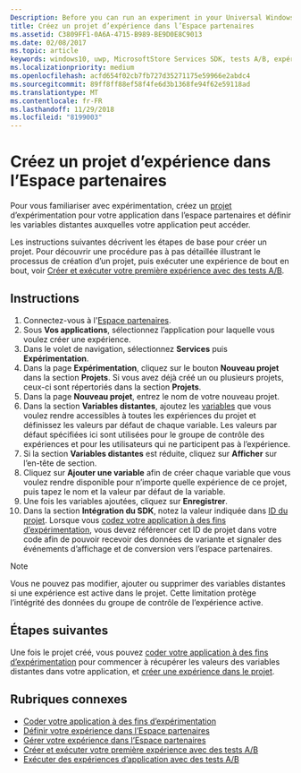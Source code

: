 ```yaml
---
Description: Before you can run an experiment in your Universal Windows Platform (UWP) app with A/B testing, you must create a project and define your remote variables in Partner Center.
title: Créez un projet d’expérience dans l’Espace partenaires
ms.assetid: C3809FF1-0A6A-4715-B989-BE9D0E8C9013
ms.date: 02/08/2017
ms.topic: article
keywords: windows10, uwp, MicrosoftStore Services SDK, tests A/B, expériences
ms.localizationpriority: medium
ms.openlocfilehash: acfd654f02cb7fb727d35271175e59966e2abdc4
ms.sourcegitcommit: 89ff8ff88ef58f4fe6d3b1368fe94f62e59118ad
ms.translationtype: MT
ms.contentlocale: fr-FR
ms.lasthandoff: 11/29/2018
ms.locfileid: "8199003"
---
```

# <a name="create-an-experiment-project-in-partner-center"></a>Créez un projet d’expérience dans l’Espace partenaires

Pour vous familiariser avec expérimentation, créez un [projet](run-app-experiments-with-a-b-testing.md#terms) d’expérimentation pour votre application dans l’espace partenaires et définir les variables distantes auxquelles votre application peut accéder.

Les instructions suivantes décrivent les étapes de base pour créer un projet. Pour découvrir une procédure pas à pas détaillée illustrant le processus de création d’un projet, puis exécuter une expérience de bout en bout, voir [Créer et exécuter votre première expérience avec des tests A/B](create-and-run-your-first-experiment-with-a-b-testing.md).

## <a name="instructions"></a>Instructions

1. Connectez-vous à l'[Espace partenaires](https://partner.microsoft.com/dashboard).
2. Sous **Vos applications**, sélectionnez l’application pour laquelle vous voulez créer une expérience.
3. Dans le volet de navigation, sélectionnez **Services** puis **Expérimentation**.
4. Dans la page **Expérimentation**, cliquez sur le bouton **Nouveau projet** dans la section **Projets**. Si vous avez déjà créé un ou plusieurs projets, ceux-ci sont répertoriés dans la section **Projets**.
5. Dans la page **Nouveau projet**, entrez le nom de votre nouveau projet.
6. Dans la section **Variables distantes**, ajoutez les [variables](run-app-experiments-with-a-b-testing.md#terms) que vous voulez rendre accessibles à toutes les expériences du projet et définissez les valeurs par défaut de chaque variable. Les valeurs par défaut spécifiées ici sont utilisées pour le groupe de contrôle des expériences et pour les utilisateurs qui ne participent pas à l’expérience.
  1. Si la section **Variables distantes** est réduite, cliquez sur **Afficher** sur l’en-tête de section.
  2. Cliquez sur **Ajouter une variable** afin de créer chaque variable que vous voulez rendre disponible pour n’importe quelle expérience de ce projet, puis tapez le nom et la valeur par défaut de la variable.
  3. Une fois les variables ajoutées, cliquez sur **Enregistrer**.
3. Dans la section **Intégration du SDK**, notez la valeur indiquée dans [ID du projet](run-app-experiments-with-a-b-testing.md#terms). Lorsque vous [codez votre application à des fins d’expérimentation](code-your-experiment-in-your-app.md), vous devez référencer cet ID de projet dans votre code afin de pouvoir recevoir des données de variante et signaler des événements d’affichage et de conversion vers l’espace partenaires.

> [!NOTE]
> Vous ne pouvez pas modifier, ajouter ou supprimer des variables distantes si une expérience est active dans le projet. Cette limitation protège l’intégrité des données du groupe de contrôle de l’expérience active.


## <a name="next-steps"></a>Étapes suivantes

Une fois le projet créé, vous pouvez [coder votre application à des fins d’expérimentation](code-your-experiment-in-your-app.md) pour commencer à récupérer les valeurs des variables distantes dans votre application, et [créer une expérience dans le projet](define-your-experiment-in-the-dev-center-dashboard.md).

## <a name="related-topics"></a>Rubriques connexes

* [Coder votre application à des fins d’expérimentation](code-your-experiment-in-your-app.md)
* [Définir votre expérience dans l’Espace partenaires](define-your-experiment-in-the-dev-center-dashboard.md)
* [Gérer votre expérience dans l’Espace partenaires](manage-your-experiment.md)
* [Créer et exécuter votre première expérience avec des tests A/B](create-and-run-your-first-experiment-with-a-b-testing.md)
* [Exécuter des expériences d’application avec des tests A/B](run-app-experiments-with-a-b-testing.md)
